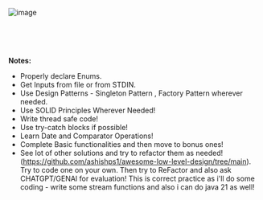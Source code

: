 
![image](https://github.com/user-attachments/assets/4bb8e7b4-5bf0-4be4-9210-9949dbeac8ff)


</br></br></br>

**Notes:**

- Properly declare Enums.
- Get Inputs from file or from STDIN.
- Use Design Patterns - Singleton Pattern , Factory Pattern wherever needed.
- Use SOLID Principles Wherever Needed!
- Write thread safe code!
- Use try-catch blocks if possible!
- Learn Date and Comparator Operations!
- Complete Basic functionalities and then move to bonus ones!
- See lot of other solutions and try to refactor them as needed! (https://github.com/ashishps1/awesome-low-level-design/tree/main). Try to code one on your own. Then try to ReFactor and also ask CHATGPT/GENAI for evaluation! This is correct practice as i'll do some coding - write some stream functions and also i can do java 21 as well!
